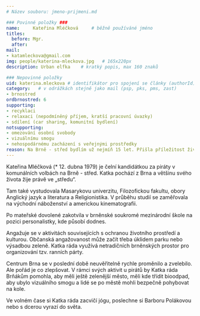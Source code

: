 ```yaml
---
# Název souboru: jmeno-prijmeni.md

### Povinné položky ###
name:     Kateřina Mléčková  	# běžně používáné jméno
titles:
  before: Mgr. 
  after:
mail:
- katamleckova@gmail.com
img: people/katerina-mleckova.jpg   # 165x220px
description: Urban elfka 	# kratký popis, max 160 znaků

### Nepovinné položky
uid: katerina.mleckova # identifikátor pro spojení se články (authorId)
category: 	# v odrážkách stejně jako mail (psp, pks, pms, zast)
- brnostred
ordbrnostred: 6
supporting:
- recyklaci
- relaxaci (nepodmíněný příjem, kratší pracovní úvazky)
- sdílení (car sharing, komunitní bydlení)
notsupporting:
- omezování osobní svobody
- vizuálnímu smogu
- nehospodárnému zacházení s veřejnými prostředky
reason: Na Brně - střed bydlím už nejmíň 15 let. Přišla příležitost život v Brně aktivně ovlivnit a já mám chuť ji využít!
---
```


Kateřina Mléčková (\* 12. dubna 1979) je čelní kandidátkou za piráty v komunálních volbách na Brně - střed. Katka pochází z Brna a většinu svého života žije právě ve „středu“.

Tam také vystudovala Masarykovu univerzitu, Filozofickou fakultu, obory Anglický jazyk a literatura a Religionistika. V průběhu studií se zaměřovala na východní náboženství a americkou kinematografii.

Po mateřské dovolené zakotvila v brněnské soukromé mezinárodní škole na pozici personalistky, kde působí dodnes.

Angažuje se v aktivitách souvisejících s ochranou životního prostředí a kulturou. Občanská angažovanost může začít třeba úklidem parku nebo výsadbou zeleně. Katka ráda využívá netradičních brněnských prostor pro organizování tzv. ranních párty.

Centrum Brna se v poslední době neuvěřitelně rychle proměnilo a zvelebilo. Ale pořád je co zlepšovat. V rámci svých aktivit u pirátů by Katka ráda Brňákům pomohla, aby měli ještě zelenější město, měli kde třídit bioodpad, aby ubylo vizuálního smogu a lidé se po městě mohli bezpečně pohybovat na kole.

Ve volném čase si Katka ráda zacvičí jógu, poslechne si Barboru Polákovou nebo s dcerou vyrazí do světa.
